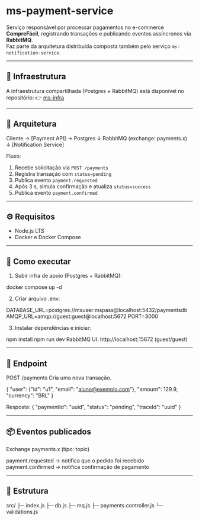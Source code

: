 # ms-payment-service

Serviço responsável por processar pagamentos no e-commerce **CompreFácil**, registrando transações e publicando eventos assíncronos via **RabbitMQ**.  
Faz parte da arquitetura distribuída composta também pelo serviço `ms-notification-service`.

---

## 🧱 Infraestrutura
A infraestrutura compartilhada (Postgres + RabbitMQ) está disponível no repositório:
👉 [ms-infra](https://github.com/moreiraanaju/ms_infra)

---

## 🧱 Arquitetura

Cliente → [Payment API] → Postgres
↓
RabbitMQ (exchange: payments.x)
↓
[Notification Service]


Fluxo:
1. Recebe solicitação via `POST /payments`
2. Registra transação com `status=pending`
3. Publica evento `payment.requested`
4. Após 3 s, simula confirmação e atualiza `status=success`
5. Publica evento `payment.confirmed`

---

## ⚙️ Requisitos

- Node.js LTS  
- Docker e Docker Compose

---

## 🚀 Como executar

1. Subir infra de apoio (Postgres + RabbitMQ):

docker compose up -d

2. Criar arquivo .env:

DATABASE_URL=postgres://msuser:mspass@localhost:5432/paymentsdb
AMQP_URL=amqp://guest:guest@localhost:5672
PORT=3000

3. Instalar dependências e iniciar:

npm install
npm run dev
RabbitMQ UI: http://localhost:15672 (guest/guest)

---

## 🔗 Endpoint

POST /payments
Cria uma nova transação.

{
  "user": {"id": "u1", "email": "aluno@exemplo.com"},
  "amount": 129.9,
  "currency": "BRL"
}

Resposta:
{
  "paymentId": "uuid",
  "status": "pending",
  "traceId": "uuid"
}

---

## 📦 Eventos publicados

Exchange payments.x (tipo: topic)

payment.requested → notifica que o pedido foi recebido
payment.confirmed → notifica confirmação de pagamento

---

## 📁 Estrutura
src/
 ├─ index.js
 ├─ db.js
 ├─ mq.js
 ├─ payments.controller.js
 └─ validations.js